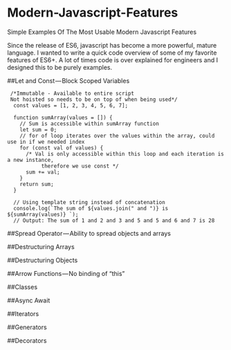# Modern-Javascript-Features
Simple Examples Of The Most Usable Modern Javascript Features

Since the release of ES6, javascript has become a more powerful, mature language. I wanted to write a quick code overview of some of my favorite features of ES6+. A lot of times code is over explained for engineers and I designed this to be purely examples.

##Let and Const — Block Scoped Variables
 ```
  /*Immutable - Available to entire script
  Not hoisted so needs to be on top of when being used*/
   const values = [1, 2, 3, 4, 5, 6, 7];

   function sumArray(values = []) {
     // Sum is accessible within sumArray function
     let sum = 0;
     // for of loop iterates over the values within the array, could use in if we needed index
     for (const val of values) {
       /* Val is only accessible within this loop and each iteration is a new instance,
            therefore we use const */
       sum += val;
     }
     return sum;
   }

   // Using template string instead of concatenation
   console.log(`The sum of ${values.join(" and ")} is ${sumArray(values)} `);
   // Output: The sum of 1 and 2 and 3 and 5 and 5 and 6 and 7 is 28
 ```

##Spread Operator — Ability to spread objects and arrays


##Destructuring Arrays


##Destructuring Objects


##Arrow Functions — No binding of “this”


##Classes


##Async Await


##Iterators


##Generators


##Decorators


